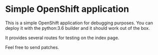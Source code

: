 # Simple OpenShift application

This is a simple OpenShift application for debugging purposes. You can
deploy it with the python:3.6 builder and it should work out of the box.

It provides several routes for testing on the index page.

Feel free to send patches.
